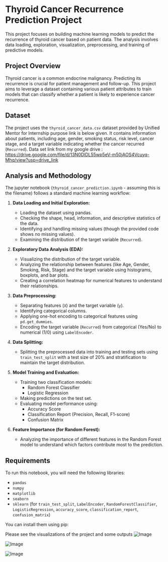 # Thyroid Cancer Recurrence Prediction Project

This project focuses on building machine learning models to predict the recurrence of thyroid cancer based on patient data. The analysis involves data loading, exploration, visualization, preprocessing, and training of predictive models.

## Project Overview

Thyroid cancer is a common endocrine malignancy. Predicting its recurrence is crucial for patient management and follow-up. This project aims to leverage a dataset containing various patient attributes to train models that can classify whether a patient is likely to experience cancer recurrence.

## Dataset

The project uses the `thyroid_cancer_data.csv` dataset provided by Unified Mentor for Internship purpose link is below given. It contains information about patients, including age, gender, smoking status, risk level, cancer stage, and a target variable indicating whether the cancer recurred (`Recurred`).
Data set link from my google drive : https://drive.google.com/file/d/13N0DlDL55wp5eV-m50jAOS4Vcuyq-Mhq/view?usp=drive_link

## Analysis and Methodology

The jupyter notebook (`thyroid_cancer_prediction.ipynb` - assuming this is the filename) follows a standard machine learning workflow:

1.  **Data Loading and Initial Exploration:**
    *   Loading the dataset using pandas.
    *   Checking the shape, head, information, and descriptive statistics of the data.
    *   Identifying and handling missing values (though the provided code shows no missing values).
    *   Examining the distribution of the target variable (`Recurred`).

2.  **Exploratory Data Analysis (EDA):**
    *   Visualizing the distribution of the target variable.
    *   Analyzing the relationship between features (like Age, Gender, Smoking, Risk, Stage) and the target variable using histograms, boxplots, and bar plots.
    *   Creating a correlation heatmap for numerical features to understand their relationships.

3.  **Data Preprocessing:**
    *   Separating features (`X`) and the target variable (`y`).
    *   Identifying categorical columns.
    *   Applying one-hot encoding to categorical features using `pd.get_dummies`.
    *   Encoding the target variable (`Recurred`) from categorical (Yes/No) to numerical (1/0) using `LabelEncoder`.

4.  **Data Splitting:**
    *   Splitting the preprocessed data into training and testing sets using `train_test_split` with a test size of 20% and stratification to maintain the target distribution.

5.  **Model Training and Evaluation:**
    *   Training two classification models:
        *   Random Forest Classifier
        *   Logistic Regression
    *   Making predictions on the test set.
    *   Evaluating model performance using:
        *   Accuracy Score
        *   Classification Report (Precision, Recall, F1-score)
        *   Confusion Matrix

6.  **Feature Importance (for Random Forest):**
    *   Analyzing the importance of different features in the Random Forest model to understand which factors contribute most to the prediction.

## Requirements

To run this notebook, you will need the following libraries:

*   `pandas`
*   `numpy`
*   `matplotlib`
*   `seaborn`
*   `sklearn` (for `train_test_split`, `LabelEncoder`, `RandomForestClassifier`, `LogisticRegression`, `accuracy_score`, `classification_report`, `confusion_matrix`)

You can install them using pip:

Please see the visualizations of the project and some outputs
![Image](https://github.com/user-attachments/assets/d5cbcd7f-0326-4b8d-8d5a-fad5a8cc01c5)

![Image](https://github.com/user-attachments/assets/f1f49286-fc9f-4e9b-b4c7-e1896160fedb)

![Image](https://github.com/user-attachments/assets/aba091da-28d0-422f-ab74-b6460738bd76)


